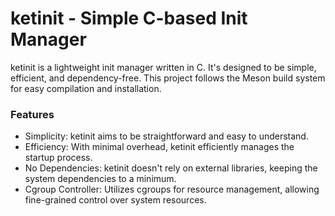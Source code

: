 # ketinit - Simple C-based Init Manager

ketinit is a lightweight init manager written in C.
It's designed to be simple, efficient, and dependency-free.
This project follows the Meson build system for easy compilation and installation.

### Features

* Simplicity: ketinit aims to be straightforward and easy to understand.
* Efficiency: With minimal overhead, ketinit efficiently manages the startup process.
* No Dependencies: ketinit doesn't rely on external libraries, keeping the system dependencies to a minimum.
* Cgroup Controller: Utilizes cgroups for resource management, allowing fine-grained control over system resources.
